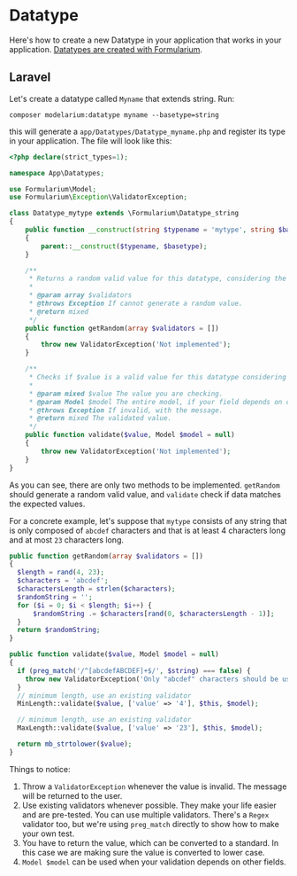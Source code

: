 # Datatype

Here's how to create a new Datatype in your application that works in your application. [Datatypes are created with Formularium](https://github.com/Corollarium/Formularium/).

## Laravel

Let's create a datatype called `Myname` that extends string. Run:

```
composer modelarium:datatype myname --basetype=string
```

this will generate a `app/Datatypes/Datatype_myname.php` and register its type in your application. The file will look like this:

```php
<?php declare(strict_types=1);

namespace App\Datatypes;

use Formularium\Model;
use Formularium\Exception\ValidatorException;

class Datatype_mytype extends \Formularium\Datatype_string
{
    public function __construct(string $typename = 'mytype', string $basetype = 'string')
    {
        parent::__construct($typename, $basetype);
    }

    /**
     * Returns a random valid value for this datatype, considering the validators
     *
     * @param array $validators
     * @throws Exception If cannot generate a random value.
     * @return mixed
     */
    public function getRandom(array $validators = [])
    {
        throw new ValidatorException('Not implemented');
    }

    /**
     * Checks if $value is a valid value for this datatype considering the validators.
     *
     * @param mixed $value The value you are checking.
     * @param Model $model The entire model, if your field depends on other things of the model. may be null.
     * @throws Exception If invalid, with the message.
     * @return mixed The validated value.
     */
    public function validate($value, Model $model = null)
    {
        throw new ValidatorException('Not implemented');
    }
}
```

As you can see, there are only two methods to be implemented. `getRandom` should generate a random valid value, and `validate` check if data matches the expected values.

For a concrete example, let's suppose that `mytype` consists of any string that is only composed of `abcdef` characters and that is at least 4 characters long and at most `23` characters long.

```php
public function getRandom(array $validators = [])
{
  $length = rand(4, 23);
  $characters = 'abcdef';
  $charactersLength = strlen($characters);
  $randomString = '';
  for ($i = 0; $i < $length; $i++) {
      $randomString .= $characters[rand(0, $charactersLength - 1)];
  }
  return $randomString;
}

public function validate($value, Model $model = null)
{
  if (preg_match('/^[abcdefABCDEF]+$/', $string) === false) {
    throw new ValidatorException('Only "abcdef" characters should be used.');
  }
  // minimum length, use an existing validator
  MinLength::validate($value, ['value' => '4'], $this, $model);

  // minimum length, use an existing validator
  MaxLength::validate($value, ['value' => '23'], $this, $model);

  return mb_strtolower($value);
}
```

Things to notice:

1. Throw a `ValidatorException` whenever the value is invalid. The message will be returned to the user.
1. Use existing validators whenever possible. They make your life easier and are pre-tested. You can use multiple validators. There's a `Regex` validator too, but we're using `preg_match` directly to show how to make your own test.
1. You have to return the value, which can be converted to a standard. In this case we are making sure the value is converted to lower case.
1. `Model $model` can be used when your validation depends on other fields.

